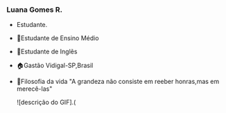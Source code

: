 ### Luana Gomes R.
- Estudante.

- 📘Estudante de Ensino Médio
- 🗽Estudante de Inglẽs
- 🏠Gastão Vidigal-SP,Brasil
- 🌚Filosofia da vida "A grandeza não consiste em reeber honras,mas em merecê-las"

  ![descrição do GIF].([
](https://www.google.com/url?sa=i&url=https%3A%2F%2Fbr.pinterest.com%2Fpin%2F768497123916469517%2F&psig=AOvVaw32_ydqv-CWZXxXIaZZkFQ9&ust=1717540688986000&source=images&cd=vfe&opi=89978449&ved=0CBEQjRxqFwoTCKjmufG_wIYDFQAAAAAdAAAAABAE)

